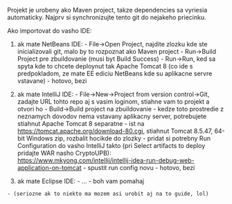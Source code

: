 Projekt je urobeny ako Maven project, takze dependencies sa vyriesia automaticky.
Najprv si synchronizujte tento git do nejakeho priecinku.

Ako importovat do vasho IDE:
  1. ak mate NetBeans IDE:
    - File->Open Project, najdite zlozku kde ste inicializovali git, malo by to rozpoznat ako Maven project
    - Run->Build Project pre zbuildovanie (musi byt Build Success)
    - Run->Run, ked sa spyta kde to chcete deploynut tak Apache Tomcat 8 (co ide s predpokladom, ze mate EE ediciu NetBeans kde su aplikacne servre vstavane)
    - hotovo, bezi
  
  2. ak mate IntelliJ IDE:
    - File->New->Project from version control->Git, zadajte URL tohto repo aj s vasim loginom, stiahne vam to projekt a otvori ho
    - Build->Build project na zbuildovanie
    - kedze toto prostredie z neznamych dovodov nema vstavany aplikacny server, potrebujete stiahnut Apache Tomcat 8 separatne
    - ist na https://tomcat.apache.org/download-80.cgi, stiahnut Tomcat 8.5.47, 64-bit Windows zip, rozbalit hocikde do zlozky
    - pridat si potrebny Run Configuration do vasho IntelliJ takto (pri Select artifacts to deploy pridajte WAR nasho CryptoUPB): 
            https://www.mkyong.com/intellij/intellij-idea-run-debug-web-application-on-tomcat
    - spustit run config novu
    - hotovo, bezi
   
   3. ak mate Eclipse IDE:
    - ...
    - boh vam pomahaj
    
    
    - (seriozne ak to niekto ma mozem asi urobit aj na to guide, lol)

